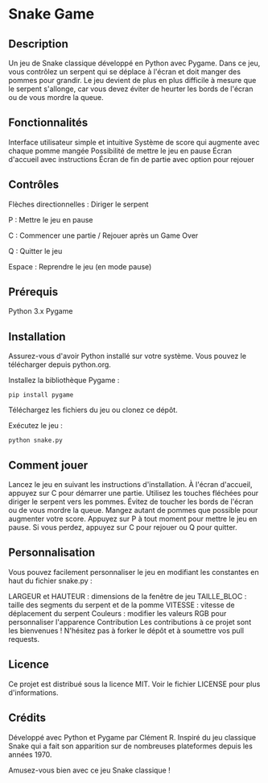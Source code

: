 # Snake Game

## Description
Un jeu de Snake classique développé en Python avec Pygame. Dans ce jeu, vous contrôlez un serpent qui se déplace à l'écran et doit manger des pommes pour grandir. Le jeu devient de plus en plus difficile à mesure que le serpent s'allonge, car vous devez éviter de heurter les bords de l'écran ou de vous mordre la queue.

## Fonctionnalités
Interface utilisateur simple et intuitive
Système de score qui augmente avec chaque pomme mangée
Possibilité de mettre le jeu en pause
Écran d'accueil avec instructions
Écran de fin de partie avec option pour rejouer

## Contrôles
Flèches directionnelles : Diriger le serpent

P : Mettre le jeu en pause

C : Commencer une partie / Rejouer après un Game Over

Q : Quitter le jeu

Espace : Reprendre le jeu (en mode pause)

## Prérequis
Python 3.x
Pygame

## Installation
Assurez-vous d'avoir Python installé sur votre système. Vous pouvez le télécharger depuis python.org.

Installez la bibliothèque Pygame :

```pip install pygame```

Téléchargez les fichiers du jeu ou clonez ce dépôt.

Exécutez le jeu :

```python snake.py```


## Comment jouer
Lancez le jeu en suivant les instructions d'installation.
À l'écran d'accueil, appuyez sur C pour démarrer une partie.
Utilisez les touches fléchées pour diriger le serpent vers les pommes.
Évitez de toucher les bords de l'écran ou de vous mordre la queue.
Mangez autant de pommes que possible pour augmenter votre score.
Appuyez sur P à tout moment pour mettre le jeu en pause.
Si vous perdez, appuyez sur C pour rejouer ou Q pour quitter.

## Personnalisation
Vous pouvez facilement personnaliser le jeu en modifiant les constantes en haut du fichier snake.py :

LARGEUR et HAUTEUR : dimensions de la fenêtre de jeu
TAILLE_BLOC : taille des segments du serpent et de la pomme
VITESSE : vitesse de déplacement du serpent
Couleurs : modifier les valeurs RGB pour personnaliser l'apparence
Contribution
Les contributions à ce projet sont les bienvenues ! N'hésitez pas à forker le dépôt et à soumettre vos pull requests.

## Licence
Ce projet est distribué sous la licence MIT. Voir le fichier LICENSE pour plus d'informations.

## Crédits
Développé avec Python et Pygame par Clément R.
Inspiré du jeu classique Snake qui a fait son apparition sur de nombreuses plateformes depuis les années 1970.

Amusez-vous bien avec ce jeu Snake classique !